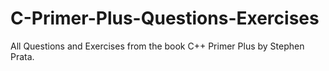 # C-Primer-Plus-Questions-Exercises
All Questions and Exercises from the book C++ Primer Plus by Stephen Prata.
